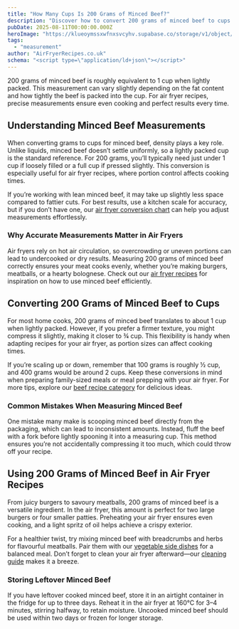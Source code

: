 ```yaml
---
title: "How Many Cups Is 200 Grams of Minced Beef?"
description: "Discover how to convert 200 grams of minced beef to cups for perfect air fryer recipes every time. Get accurate measurements now!"
pubDate: 2025-08-11T00:00:00.000Z
heroImage: "https://klueoymssxwfnxsvcyhv.supabase.co/storage/v1/object/public/md/how-many-cups-is-200-grams-minced-beef-55d9784f.png"
tags:
  - "measurement"
author: "AirFryerRecipes.co.uk"
schema: "<script type=\"application/ld+json\"></script>"
---
```


<p>200 grams of minced beef is roughly equivalent to 1 cup when lightly packed. This measurement can vary slightly depending on the fat content and how tightly the beef is packed into the cup. For air fryer recipes, precise measurements ensure even cooking and perfect results every time.</p>  

<h2>Understanding Minced Beef Measurements</h2>  
<p>When converting grams to cups for minced beef, density plays a key role. Unlike liquids, minced beef doesn’t settle uniformly, so a lightly packed cup is the standard reference. For 200 grams, you’ll typically need just under 1 cup if loosely filled or a full cup if pressed slightly. This conversion is especially useful for air fryer recipes, where portion control affects cooking times.</p>  

<p>If you’re working with lean minced beef, it may take up slightly less space compared to fattier cuts. For best results, use a kitchen scale for accuracy, but if you don’t have one, our <a href=https://www.airfryerrecipe.co.uk/air-fryer-conversion-chart>air fryer conversion chart</a> can help you adjust measurements effortlessly.</p>  

<h3>Why Accurate Measurements Matter in Air Fryers</h3>  
<p>Air fryers rely on hot air circulation, so overcrowding or uneven portions can lead to undercooked or dry results. Measuring 200 grams of minced beef correctly ensures your meat cooks evenly, whether you’re making burgers, meatballs, or a hearty bolognese. Check out our <a href=https://www.airfryerrecipe.co.uk/recipes>air fryer recipes</a> for inspiration on how to use minced beef efficiently.</p>  

<h2>Converting 200 Grams of Minced Beef to Cups</h2>  
<p>For most home cooks, 200 grams of minced beef translates to about 1 cup when lightly packed. However, if you prefer a firmer texture, you might compress it slightly, making it closer to ¾ cup. This flexibility is handy when adapting recipes for your air fryer, as portion sizes can affect cooking times.</p>  

<p>If you’re scaling up or down, remember that 100 grams is roughly ½ cup, and 400 grams would be around 2 cups. Keep these conversions in mind when preparing family-sized meals or meal prepping with your air fryer. For more tips, explore our <a href=https://www.airfryerrecipe.co.uk/recipe-category/beef>beef recipe category</a> for delicious ideas.</p>  

<h3>Common Mistakes When Measuring Minced Beef</h3>  
<p>One mistake many make is scooping minced beef directly from the packaging, which can lead to inconsistent amounts. Instead, fluff the beef with a fork before lightly spooning it into a measuring cup. This method ensures you’re not accidentally compressing it too much, which could throw off your recipe.</p>  

<h2>Using 200 Grams of Minced Beef in Air Fryer Recipes</h2>  
<p>From juicy burgers to savoury meatballs, 200 grams of minced beef is a versatile ingredient. In the air fryer, this amount is perfect for two large burgers or four smaller patties. Preheating your air fryer ensures even cooking, and a light spritz of oil helps achieve a crispy exterior.</p>  

<p>For a healthier twist, try mixing minced beef with breadcrumbs and herbs for flavourful meatballs. Pair them with our <a href=https://www.airfryerrecipe.co.uk/recipe-category/vegetables>vegetable side dishes</a> for a balanced meal. Don’t forget to clean your air fryer afterward—our <a href=https://www.airfryerrecipe.co.uk/air-fryer-cleaner>cleaning guide</a> makes it a breeze.</p>  

<h3>Storing Leftover Minced Beef</h3>  
<p>If you have leftover cooked minced beef, store it in an airtight container in the fridge for up to three days. Reheat it in the air fryer at 160°C for 3–4 minutes, stirring halfway, to retain moisture. Uncooked minced beef should be used within two days or frozen for longer storage.</p>
